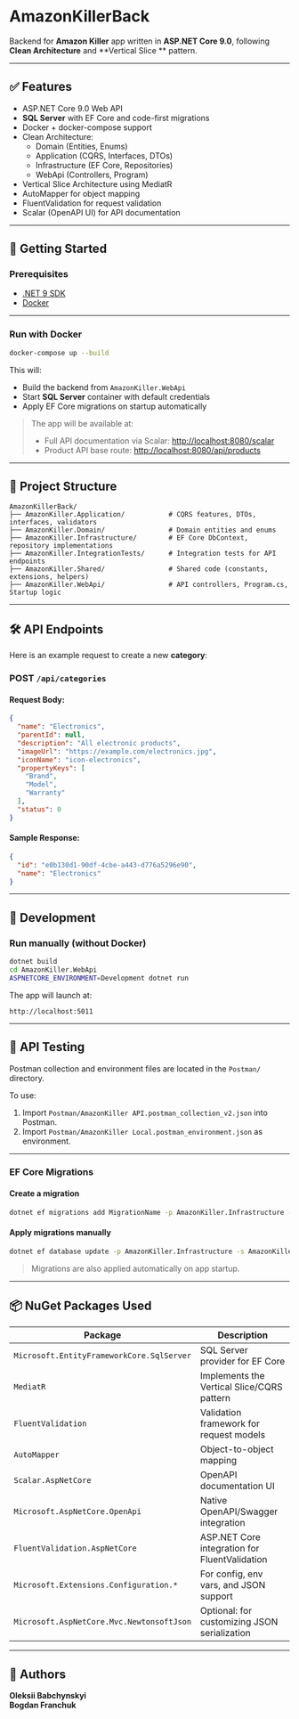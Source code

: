 # AmazonKillerBack

Backend for **Amazon Killer** app written in **ASP.NET Core 9.0**, following **Clean Architecture** and **Vertical Slice
** pattern.

---

## ✅ Features

- ASP.NET Core 9.0 Web API
- **SQL Server** with EF Core and code-first migrations
- Docker + docker-compose support
- Clean Architecture:
    - Domain (Entities, Enums)
    - Application (CQRS, Interfaces, DTOs)
    - Infrastructure (EF Core, Repositories)
    - WebApi (Controllers, Program)
- Vertical Slice Architecture using MediatR
- AutoMapper for object mapping
- FluentValidation for request validation
- Scalar (OpenAPI UI) for API documentation

---

## 🚀 Getting Started

### Prerequisites

- [.NET 9 SDK](https://dotnet.microsoft.com/en-us/download/dotnet/9.0)
- [Docker](https://www.docker.com/products/docker-desktop)

---

### Run with Docker

```bash
docker-compose up --build
```

This will:

- Build the backend from `AmazonKiller.WebApi`
- Start **SQL Server** container with default credentials
- Apply EF Core migrations on startup automatically

> The app will be available at:
>
> - Full API documentation via Scalar: [http://localhost:8080/scalar](http://localhost:8080/scalar)
> - Product API base route: [http://localhost:8080/api/products](http://localhost:8080/api/products)

---

## 📁 Project Structure

```
AmazonKillerBack/
├── AmazonKiller.Application/           # CQRS features, DTOs, interfaces, validators
├── AmazonKiller.Domain/                # Domain entities and enums
├── AmazonKiller.Infrastructure/        # EF Core DbContext, repository implementations
├── AmazonKiller.IntegrationTests/      # Integration tests for API endpoints
├── AmazonKiller.Shared/                # Shared code (constants, extensions, helpers)
├── AmazonKiller.WebApi/                # API controllers, Program.cs, Startup logic
```

---

## 🛠 API Endpoints

Here is an example request to create a new **category**:

### POST `/api/categories`

#### Request Body:

```json
{
  "name": "Electronics",
  "parentId": null,
  "description": "All electronic products",
  "imageUrl": "https://example.com/electronics.jpg",
  "iconName": "icon-electronics",
  "propertyKeys": [
    "Brand",
    "Model",
    "Warranty"
  ],
  "status": 0
}
```

#### Sample Response:

```json
{
  "id": "e0b130d1-90df-4cbe-a443-d776a5296e90",
  "name": "Electronics"
}
```

---

## 🧪 Development

### Run manually (without Docker)

```bash
dotnet build
cd AmazonKiller.WebApi
ASPNETCORE_ENVIRONMENT=Development dotnet run
```

The app will launch at:

```
http://localhost:5011
```

---

## 🧪 API Testing

Postman collection and environment files are located in the `Postman/` directory.

To use:

1. Import `Postman/AmazonKiller API.postman_collection_v2.json` into Postman.
2. Import `Postman/AmazonKiller Local.postman_environment.json` as environment.

---

### EF Core Migrations

#### Create a migration

```bash
dotnet ef migrations add MigrationName -p AmazonKiller.Infrastructure -s AmazonKiller.WebApi
```

#### Apply migrations manually

```bash
dotnet ef database update -p AmazonKiller.Infrastructure -s AmazonKiller.WebApi
```

> Migrations are also applied automatically on app startup.

---

## 📦 NuGet Packages Used

| Package                                   | Description                                   |
|-------------------------------------------|-----------------------------------------------|
| `Microsoft.EntityFrameworkCore.SqlServer` | SQL Server provider for EF Core               |
| `MediatR`                                 | Implements the Vertical Slice/CQRS pattern    |
| `FluentValidation`                        | Validation framework for request models       |
| `AutoMapper`                              | Object-to-object mapping                      |
| `Scalar.AspNetCore`                       | OpenAPI documentation UI                      |
| `Microsoft.AspNetCore.OpenApi`            | Native OpenAPI/Swagger integration            |
| `FluentValidation.AspNetCore`             | ASP.NET Core integration for FluentValidation |
| `Microsoft.Extensions.Configuration.*`    | For config, env vars, and JSON support        |
| `Microsoft.AspNetCore.Mvc.NewtonsoftJson` | Optional: for customizing JSON serialization  |

---

## 👤 Authors

**Oleksii Babchynskyi**  
**Bogdan Franchuk**